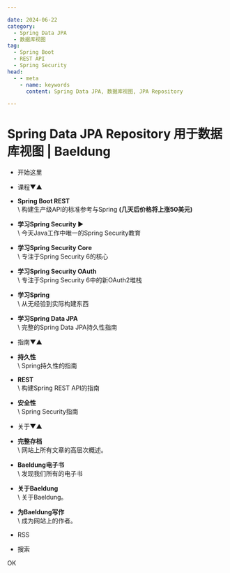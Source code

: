 ```yaml
---

date: 2024-06-22
category:
  - Spring Data JPA
  - 数据库视图
tag:
  - Spring Boot
  - REST API
  - Spring Security
head:
  - - meta
    - name: keywords
      content: Spring Data JPA, 数据库视图, JPA Repository

---
```

# Spring Data JPA Repository 用于数据库视图 | Baeldung

- 开始这里
- 课程▼▲

- **Spring Boot REST**\
  \ 构建生产级API的标准参考与Spring **(几天后价格将上涨50美元)**
- **学习Spring Security ▶**\
  \ 今天Java工作中唯一的Spring Security教育
- **学习Spring Security Core**\
  \ 专注于Spring Security 6的核心
- **学习Spring Security OAuth**\
  \ 专注于Spring Security 6中的新OAuth2堆栈
- **学习Spring**\
  \ 从无经验到实际构建东西
- **学习Spring Data JPA**\
  \ 完整的Spring Data JPA持久性指南

- 指南▼▲

- **持久性**\
  \ Spring持久性的指南
- **REST**\
  \ 构建Spring REST API的指南
- **安全性**\
  \ Spring Security指南

- 关于▼▲

- **完整存档**\
  \ 网站上所有文章的高层次概述。
- **Baeldung电子书**\
  \ 发现我们所有的电子书
- **关于Baeldung**\
  \ 关于Baeldung。
- **为Baeldung写作**\
  \ 成为网站上的作者。

- RSS
- 搜索

OK
